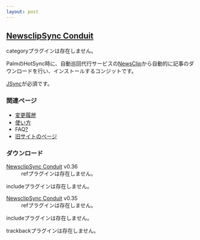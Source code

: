 ```yaml
---
layout: post
---
```

<h2><a href="/?page=NewsclipSync+Conduit" class="wikipage">NewsclipSync Conduit</a></h2>
<p><span class="error">categoryプラグインは存在しません。</span></p>
<p>PalmのHotSync時に、自動巡回代行サービスの<a href="http://newsclip.chem.nagoya-u.ac.jp/">NewsClip</a>から自動的に記事のダウンロードを行い、インストールするコンジットです。</p>
<p><a href="/?page=JSync" class="wikipage">JSync</a>が必須です。</p>
<h3>関連ページ</h3>
<ul>
<li><a href="/?page=NewsclipSync+Conduit%2FChangeLog" class="wikipage">変更履歴</a></li>
<li><a href="/?page=NewsclipSync+Conduit%2FManual" class="wikipage">使い方</a></li>
<li><span class="nopage">FAQ</span><a href="/?page=NewsclipSync+Conduit%2FFAQ">?</a></li>
<li><a href="http://homepage3.nifty.com/yoshimov/clipsync/index-org.html">旧サイトのページ</a></li>
</ul>
<h3>ダウンロード</h3>
<dl>
<dt><a href="/?page=NewsclipSync+Conduit" class="wikipage">NewsclipSync Conduit</a> v0.36</dt>
<dd> <span class="error">refプラグインは存在しません。</span></dd>
</dl>
<p><span class="error">includeプラグインは存在しません。</span></p>
<dl>
<dt><a href="/?page=NewsclipSync+Conduit" class="wikipage">NewsclipSync Conduit</a> v0.35</dt>
<dd> <span class="error">refプラグインは存在しません。</span></dd>
</dl>
<p><span class="error">includeプラグインは存在しません。</span></p>
<p><span class="error">trackbackプラグインは存在しません。</span></p>
